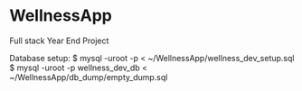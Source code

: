 # WellnessApp
Full stack Year End Project


Database setup:
    $ mysql -uroot -p < ~/WellnessApp/wellness_dev_setup.sql
    $ mysql -uroot -p wellness_dev_db < ~/WellnessApp/db_dump/empty_dump.sql